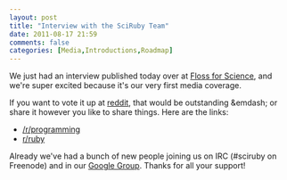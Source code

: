 ```yaml
---
layout: post
title: "Interview with the SciRuby Team"
date: 2011-08-17 21:59
comments: false
categories: [Media,Introductions,Roadmap]
---
```

We just had an interview published today over at [Floss for Science](http://www.floss4science.com/interview-sciruby-team/),
 and we're super excited because it's our very first media coverage.

If you want to vote it up at [reddit](http://www.reddit.com), that would be outstanding &emdash; or share it however you
 like to share things. Here are the links:

* [/r/programming](http://www.reddit.com/r/programming/comments/jlh19/interview_sciruby_team/)
* [r/ruby](http://www.reddit.com/r/ruby/comments/jlkur/interview_sciruby_team/)

Already we've had a bunch of new people joining us on IRC (#sciruby on Freenode) and in our
 [Google Group](http://groups.google.com/group/sciruby-dev). Thanks for all your support!
